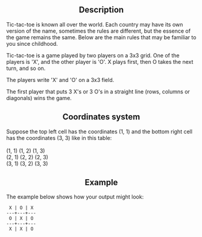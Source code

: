 <h2 style="text-align: center;">Description</h2>

<p>Tic-tac-toe is known all over the world. Each country may have its own version of the name, sometimes the rules are different, but the essence of the game remains the same. Below are the main rules that may be familiar to you since childhood.</p>

<p>Tic-tac-toe is a game played by two players on a 3x3 grid. One of the players is 'X', and the other player is 'O'. X plays first, then O takes the next turn, and so on.</p>

<p>The players write 'X' and 'O' on a 3x3 field.</p>

<p>The first player that puts 3 X's or 3 O's in a straight line (rows, columns or diagonals) wins the game.</p>

<h2 style="text-align: center;">Coordinates system</h2>

<p>Suppose the top left cell has the coordinates (1, 1) and the bottom right cell has the coordinates (3, 3) like in this table:<br>
<br>
(1, 1) (1, 2) (1, 3)<br>
(2, 1) (2, 2) (2, 3)<br>
(3, 1) (3, 2) (3, 3)</p>

<h2 style="text-align: center;">Example</h2>

<p>The example below shows how your output might look:</p>

<pre><code class="language-no-highlight"> X | O | X
---+---+---
 O | X | O
---+---+---
 X | X | O </code></pre>
